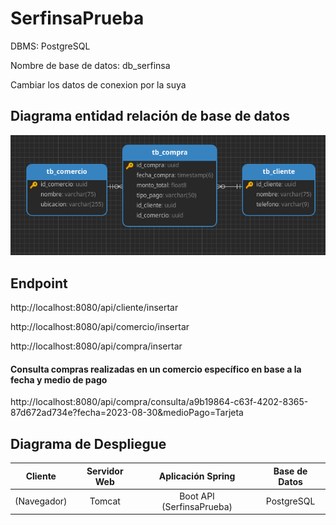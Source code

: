 # SerfinsaPrueba

DBMS: PostgreSQL

Nombre de base de datos: db_serfinsa

Cambiar los datos de conexion por la suya

## Diagrama entidad relación de base de datos

![Diagrama de Despliegue](EntidadRelacion.png)

## Endpoint
http://localhost:8080/api/cliente/insertar

http://localhost:8080/api/comercio/insertar

http://localhost:8080/api/compra/insertar

#### Consulta compras realizadas en un comercio específico en base a la fecha y medio de pago

http://localhost:8080/api/compra/consulta/a9b19864-c63f-4202-8365-87d672ad734e?fecha=2023-08-30&medioPago=Tarjeta

## Diagrama de Despliegue

|          Cliente         | Servidor Web |      Aplicación Spring      | Base de Datos |
|:------------------------:|:------------:|:---------------------------:|:-------------:|
| (Navegador) |    Tomcat    | Boot API  (SerfinsaPrueba)  |   PostgreSQL  |
